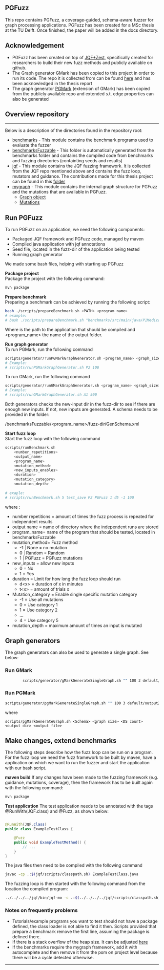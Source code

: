 PGFuzz
--- 

This repo contains PGFuzz, a coverage-guided, schema-aware fuzzer for graph processing applications. 
PGFuzz has been created for a MSc thesis at the TU Delft. Once finished, the paper will be
added in the docs directory.

## Acknowledgement

- PGFuzz has been created on top of  [JQF+Zest](https://github.com/rohanpadhye/JQF), specifically
  created for researchers to build their new fuzz methods and publicly available on github.
- The Graph generator GMark has been copied to this project in order to run its code. The repo
  it is collected from can be found [here](https://github.com/gbagan/gmark) and has been
  acknowledged in the thesis report
- The graph generator [PGMark](https://github.com/ThomHurks/pgMark) (extension of GMark) has been
  copied from the publicly available
  repo and extended s.t. edge properties can also be generated

## Overview repository

---
Below is a description of the directories found in the repository root:

- [benchmarks](benchmarks) - This module contains the benchmark programs used to evaluate the fuzzer
- [benchmarksFuzzable](benchmarksFuzzable) - This folder is automatically generated from the benchmarks folder and
  contains the compiled code from benchmarks and fuzzing directories (containting seeds and results)
- [jqf](jqf) - This module contains the JQF fuzzing framework. It is collected from the JQF repo 
  mentioned
  above and contains the fuzz loop, mutators and guidance. The contributions made for this thesis
  project can be found in this [folder](jqf/fuzz/src/main/java/edu/berkeley/cs/jqf/fuzz/mo)
- [mygraph](mygraph) - This module contains the internal graph structure for PGFuzz and the 
  mutations that are available in PGFuzz. 
  - [Graph object](mygraph/src/main/java/tudcomponents)
  - [Mutations](mygraph/src/main/java/tudgraphs)

## Run PGFuzz 
To run PGFuzz on an application, we need the following components:
- Packaged JQF framework and PGFuzz code, managed by maven
- Compiled java application with jqf annotations 
- Seed file, located in the fuzz-dir of the application being tested
- Running graph generator

We made some bash files, helping with starting up PGFuzz


**Package project** \
Package the project with the following command:
```bash 
mvn package
```

**Prepare benchmark** \
Preparing a benchmark can be achieved by running the following script:

```bash 
bash ./scripts/prepareBenchmark.sh <PATH> <program_name>
# example:
# bash ./scripts/prepareBenchmark.sh "benchmarks/src/main/java/P1Medical/" "P1"
```
Where <PATH> is the path to the application that should be compiled and <program_name> the name 
of the output folder.

**Run graph generator** \
To run PGMark, run the following command

```bash 
scripts/generator/runPGMarkGraphGenerator.sh <program_name> <graph_size>
# Example:
# scripts/runPGMarkGraphGenerator.sh P2 100
```
To run GMark, run the following command

```bash 
scripts/generator/runGMarkGraphGenerator.sh <program_name> <graph_size>
# Example:
# scripts/runGMarkGraphGenerator.sh A1 500
```
Both generators checks the new-input dir in the fuzz-dir to see if there are enough new inputs. If 
not, new inputs are generated.
A schema needs to be provided in the folder: 

/benchmarksFuzzable/<program_name>/fuzz-dir/GenSchema.xml

**Start fuzz loop** \
Start the fuzz loop with the following command

```bash 
scripts/runBenchmark.sh 
    <number_repetitions> 
    <output_name> 
    <program_name> 
    <mutation_method>
    <new_inputs_enables> 
    <duration>
    <mutation_category>
    <mutation_depth> 
    
# exaple:
# scripts/runBenchmark.sh 5 test_save P2 PGFuzz 1 d5 -1 100
```
where :
- number repetitions = amount of times the fuzz process is repeated for independent results
- output name = name of directory where the independent runs are stored
- program_name= name of the program that should be tested, located in benchmarksFuzzable
- mutation_method= Fuzz method
  - -1 | None = no mutation
  - 0 | Random = Random
  - 1 | PGFuzz = PGFuzz mutations
- new_inputs = allow new inputs
  - 0 = No
  - 1 = Yes
- duration = Limit for how long the fuzz loop should run
  - d\<x> = duration of x in minutes
  - t\<x> = amount of trials x
- Mutation_category = Enable single specific mutation category
  - -1 = Use all mutations
  - 0 = Use category 1
  - 1 = Use category 2
  - ...
  - 4 = Use category 5
- mutation_depth = maximum amount of times an input is mutated


## Graph generators
The graph generators can also be used to generate a single graph. See below:
### Run GMark
````bash
        scripts/generator/gMarkGenerateSingleGraph.sh "" 100 3 default/output2/
````
### Run PGMark 
```bash
scripts/generator/pgMarkGenerateSingleGraph.sh "" 100 3 default/output2/
```

where

``` 
scripts/pgMarkGenerateGraph.sh <Schema> <graph size> <DS count> <output dir> <output file>
```

## Make changes, extend benchmarks

The following steps describe how the fuzz loop can be run on a program. For the fuzz loop we need
the fuzz framework to be built by maven, have a application on which we want to run the fuzzer and
start the application with our bash script.

**maven build**
If any changes have been made to the fuzzing framework (e.g. guidance, mutations, coverage), then
the framework has to be built again with the following command:

``` bash
mvn package
```

**Test application**
The test application needs to be annotated with the tags @RunWith(JQF.class) and @Fuzz, as shown
below:

```java

@RunWith(JQF.class)
public class ExampleTestClass {

    @Fuzz
    public void ExampleTestMethod() {
        // ...
    }
}
```

The java files then need to be compiled with the following command

```bash
javac -cp .:$(jqf/scripts/classpath.sh) ExampleTestClass.java
```

The fuzzing loop is then started with the following command from the location the compiled program:

```bash
../../../../jqf/bin/jqf-mo -c .:$(../../../../jqf/scripts/classpath.sh) ExampleTestClass ExampleTestMethod
```


### Notes on frequently problems

- Tutorials/example programs you want to test should not have a package defined, the class loader is
  not able to find it then. Scripts provided that prepare a benchmark remove the first line, 
  assuming the package is defined there.
- If there is a stack overflow of the heap size. It can be adjusted 
  [here](jqf/scripts/jqf-driver.sh)
- If the benchmarks require the mygraph framework, add it with autocomplete and then remove it from
  the pom on project level because there will be a cycle detected otherwise.

---
 

